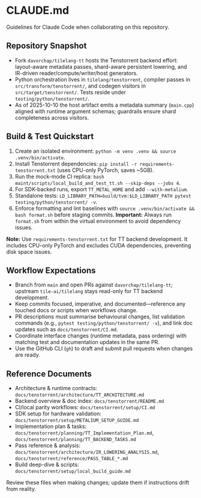 # CLAUDE.md

Guidelines for Claude Code when collaborating on this repository.

## Repository Snapshot
- Fork `davorchap/tilelang-tt` hosts the Tenstorrent backend effort: layout-aware metadata passes, shard-aware persistent lowering, and IR-driven reader/compute/writer/host generators.
- Python orchestration lives in `tilelang/tenstorrent`, compiler passes in `src/transform/tenstorrent/`, and codegen visitors in `src/target/tenstorrent/`. Tests reside under `testing/python/tenstorrent/`.
- As of 2025-10-10 the host artifact emits a metadata summary (`main.cpp`) aligned with runtime argument schemas; guardrails ensure shard completeness across visitors.

## Build & Test Quickstart
1. Create an isolated environment: `python -m venv .venv && source .venv/bin/activate`.
2. Install Tenstorrent dependencies: `pip install -r requirements-tenstorrent.txt` (uses CPU-only PyTorch, saves ~5GB).
3. Run the mock-mode CI replica: `bash maint/scripts/local_build_and_test_tt.sh --skip-deps --jobs 4`.
4. For SDK-backed runs, export `TT_METAL_HOME` and add `--with-metalium`.
5. Standalone tests: `LD_LIBRARY_PATH=build/tvm:$LD_LIBRARY_PATH pytest testing/python/tenstorrent/ -v`.
6. Enforce formatting and lint baselines with `source .venv/bin/activate && bash format.sh` before staging commits. **Important:** Always run `format.sh` from within the virtual environment to avoid dependency issues.

**Note:** Use `requirements-tenstorrent.txt` for TT backend development. It includes CPU-only PyTorch and excludes CUDA dependencies, preventing disk space issues.

## Workflow Expectations
- Branch from `main` and open PRs against `davorchap/tilelang-tt`; upstream `tile-ai/tilelang` stays read-only for TT backend development.
- Keep commits focused, imperative, and documented—reference any touched docs or scripts when workflows change.
- PR descriptions must summarise behavioural changes, list validation commands (e.g., `pytest testing/python/tenstorrent/ -v`), and link doc updates such as `docs/tenstorrent/CI.md`.
- Coordinate interface changes (runtime metadata, pass ordering) with matching test and documentation updates in the same PR.
- Use the GitHub CLI (`gh`) to draft and submit pull requests when changes are ready.

## Reference Documents
- Architecture & runtime contracts: `docs/tenstorrent/architecture/TT_ARCHITECTURE.md`
- Backend overview & doc index: `docs/tenstorrent/README.md`
- CI/local parity workflows: `docs/tenstorrent/setup/CI.md`
- SDK setup for hardware validation: `docs/tenstorrent/setup/METALIUM_SETUP_GUIDE.md`
- Implementation plan & tasks: `docs/tenstorrent/planning/TT_Implementation_Plan.md`, `docs/tenstorrent/planning/TT_BACKEND_TASKS.md`
- Pass reference & analysis: `docs/tenstorrent/architecture/IR_LOWERING_ANALYSIS.md`, `docs/tenstorrent/reference/PASS_TABLE_*.md`
- Build deep-dive & scripts: `docs/tenstorrent/setup/local_build_guide.md`

Review these files when making changes; update them if instructions drift from reality.
